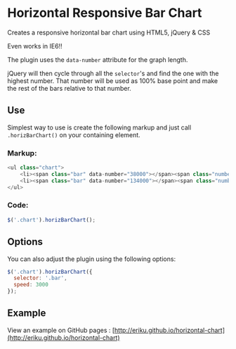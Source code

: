 # Horizontal Responsive Bar Chart

Creates a responsive horizontal bar chart using HTML5, jQuery &amp; CSS

Even works in IE6!!

The plugin uses the `data-number` attribute for the graph length.

jQuery will then cycle through all the `selector`'s and find the one with the highest number. That number will be used as 100% base point and make the rest of the bars relative to that number.

## Use

Simplest way to use is create the following markup and just call <code>.horizBarChart()</code> on your containing element.

### Markup:

```javascript
<ul class="chart">
	<li><span class="bar" data-number="38000"></span><span class="number">38,000</span></li>
	<li><span class="bar" data-number="134000"></span><span class="number">134,000</span></li>
</ul>
```

### Code:

```javascript
$('.chart').horizBarChart();
```

## Options

You can also adjust the plugin using the following options:

```javascript
$('.chart').horizBarChart({
  selector: '.bar',
  speed: 3000
});
```

## Example

View an example on GitHub pages : [http://eriku.github.io/horizontal-chart](http://eriku.github.io/horizontal-chart)